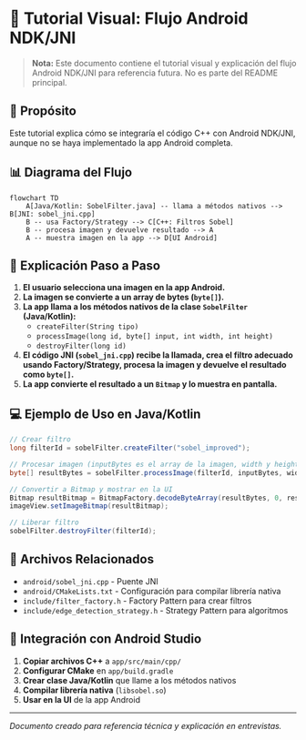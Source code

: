 # 📱 Tutorial Visual: Flujo Android NDK/JNI

> **Nota:** Este documento contiene el tutorial visual y explicación del flujo Android NDK/JNI para referencia futura. No es parte del README principal.

## 🎯 Propósito

Este tutorial explica cómo se integraría el código C++ con Android NDK/JNI, aunque no se haya implementado la app Android completa.

## 📊 Diagrama del Flujo

```mermaid
flowchart TD
    A[Java/Kotlin: SobelFilter.java] -- llama a métodos nativos --> B[JNI: sobel_jni.cpp]
    B -- usa Factory/Strategy --> C[C++: Filtros Sobel]
    B -- procesa imagen y devuelve resultado --> A
    A -- muestra imagen en la app --> D[UI Android]
```

## 🔄 Explicación Paso a Paso

1. **El usuario selecciona una imagen en la app Android.**
2. **La imagen se convierte a un array de bytes (`byte[]`).**
3. **La app llama a los métodos nativos de la clase `SobelFilter` (Java/Kotlin):**
   - `createFilter(String tipo)`
   - `processImage(long id, byte[] input, int width, int height)`
   - `destroyFilter(long id)`
4. **El código JNI (`sobel_jni.cpp`) recibe la llamada, crea el filtro adecuado usando Factory/Strategy, procesa la imagen y devuelve el resultado como `byte[]`.**
5. **La app convierte el resultado a un `Bitmap` y lo muestra en pantalla.**

## 💻 Ejemplo de Uso en Java/Kotlin

```java
// Crear filtro
long filterId = sobelFilter.createFilter("sobel_improved");

// Procesar imagen (inputBytes es el array de la imagen, width y height sus dimensiones)
byte[] resultBytes = sobelFilter.processImage(filterId, inputBytes, width, height);

// Convertir a Bitmap y mostrar en la UI
Bitmap resultBitmap = BitmapFactory.decodeByteArray(resultBytes, 0, resultBytes.length);
imageView.setImageBitmap(resultBitmap);

// Liberar filtro
sobelFilter.destroyFilter(filterId);
```

## 📁 Archivos Relacionados

- `android/sobel_jni.cpp` - Puente JNI
- `android/CMakeLists.txt` - Configuración para compilar librería nativa
- `include/filter_factory.h` - Factory Pattern para crear filtros
- `include/edge_detection_strategy.h` - Strategy Pattern para algoritmos

## 🔗 Integración con Android Studio

1. **Copiar archivos C++** a `app/src/main/cpp/`
2. **Configurar CMake** en `app/build.gradle`
3. **Crear clase Java/Kotlin** que llame a los métodos nativos
4. **Compilar librería nativa** (`libsobel.so`)
5. **Usar en la UI** de la app Android

---

*Documento creado para referencia técnica y explicación en entrevistas.* 